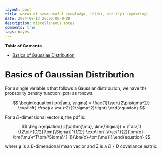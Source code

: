 ```yaml
---
layout: post
title: Notes of Some Useful Knowledge, Tricks, and Tips (updating)
date: 2024-06-13 20:00:00-0400
description: miscellaneous notes 
comments: true
tags: Bayes
---
```


**Table of Contents**
- [Basics of Gaussian Distribution](#basics-of-gaussian-distribution)

# Basics of Gaussian Distribution

For a single variable $x$ that follows a Gaussian distribution, we have the probability density function (pdf) as follows:

$$
\begin{equation}
p(x|\mu, \sigma) = \frac{1}{\sqrt{2\pi\sigma^2}} \exp\left(-\frac{(x-\mu)^2}{2\sigma^2}\right)
\end{equation}
$$

For a $D$-dimensional vector $\bm{x}$, the pdf is:

$$
\begin{equation}
p(\x|\bm{\mu}, \bm{\Sigma}) = \frac{1}{(2\pi)^{D/2}|\bm{\Sigma}|^{1/2}} \exp\nbr{-\frac{1}{2}(\bm{x}-\bm{\mu})^T\bm{\Sigma}^{-1}(\bm{x}-\bm{\mu})}
\end{equation}
$$

where $\bm{\mu}$ is a $D$-dimensional mean vector and $\bm{\Sigma}$ is a $D\times D$ covariance matrix.


